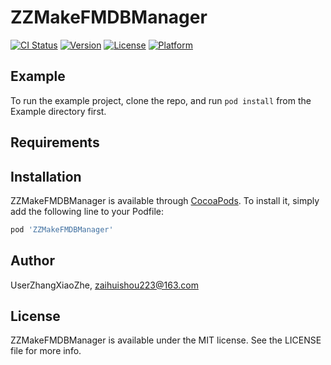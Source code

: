 # ZZMakeFMDBManager

[![CI Status](https://img.shields.io/travis/UserZhangXiaoZhe/ZZMakeFMDBManager.svg?style=flat)](https://travis-ci.org/UserZhangXiaoZhe/ZZMakeFMDBManager)
[![Version](https://img.shields.io/cocoapods/v/ZZMakeFMDBManager.svg?style=flat)](https://cocoapods.org/pods/ZZMakeFMDBManager)
[![License](https://img.shields.io/cocoapods/l/ZZMakeFMDBManager.svg?style=flat)](https://cocoapods.org/pods/ZZMakeFMDBManager)
[![Platform](https://img.shields.io/cocoapods/p/ZZMakeFMDBManager.svg?style=flat)](https://cocoapods.org/pods/ZZMakeFMDBManager)

## Example

To run the example project, clone the repo, and run `pod install` from the Example directory first.

## Requirements

## Installation

ZZMakeFMDBManager is available through [CocoaPods](https://cocoapods.org). To install
it, simply add the following line to your Podfile:

```ruby
pod 'ZZMakeFMDBManager'
```

## Author

UserZhangXiaoZhe, zaihuishou223@163.com

## License

ZZMakeFMDBManager is available under the MIT license. See the LICENSE file for more info.
